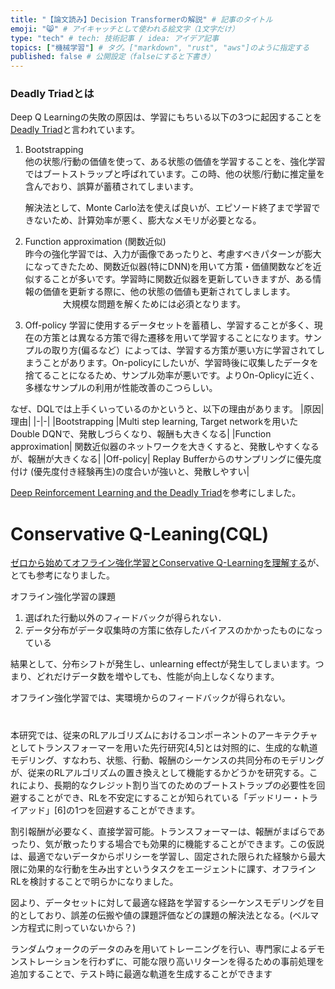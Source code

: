 ```yaml
---
title: "【論文読み】Decision Transformerの解説" # 記事のタイトル
emoji: "😸" # アイキャッチとして使われる絵文字（1文字だけ）
type: "tech" # tech: 技術記事 / idea: アイデア記事
topics: ["機械学習"] # タグ。["markdown", "rust", "aws"]のように指定する
published: false # 公開設定（falseにすると下書き）
---
```


### Deadly Triadとは  

Deep Q Learningの失敗の原因は、学習にもちいる以下の3つに起因することを[Deadly Triad](https://arxiv.org/abs/1812.02648)と言われています。

1. Bootstrapping  
   他の状態/行動の価値を使って、ある状態の価値を学習することを、強化学習ではブートストラップと呼ばれています。この時、他の状態/行動に推定量を含んでおり、誤算が蓄積されてしまいます。

   解決法として、Monte Carlo法を使えば良いが、エピソード終了まで学習できないため、計算効率が悪く、膨大なメモリが必要となる。

2. Function approximation (関数近似)  
   昨今の強化学習では、入力が画像であったりと、考慮すべきパターンが膨大になってきたため、関数近似器(特にDNN)を用いて方策・価値関数などを近似することが多いです。学習時に関数近似器を更新していきますが、ある情報の価値を更新する際に、他の状態の価値も更新されてしまします。
　　
　　大規模な問題を解くためには必須となります。

3. Off-policy
   学習に使用するデータセットを蓄積し、学習することが多く、現在の方策とは異なる方策で得た遷移を用いて学習することになります。サンプルの取り方(偏るなど）によっては、学習する方策が悪い方に学習されてしまうことがあります。On-policyにしたいが、学習時後に収集したデータを捨てることになるため、サンプル効率が悪いです。よりOn-Oplicyに近く、多様なサンプルの利用が性能改善のこつらしい。

なぜ、DQLでは上手くいっているのかというと、以下の理由があります。
|原因|　理由|
|-|-|
|Bootstrapping |Multi step learning, Target networkを用いたDouble DQNで、発散しづらくなり、報酬も大きくなる|
|Function approximation| 関数近似器のネットワークを大きくすると、発散しやすくなるが、報酬が大きくなる|
|Off-policy| Replay Bufferからのサンプリングに優先度付け (優先度付き経験再生)の度合いが強いと、発散しやすい|




[Deep Reinforcement Learning and the Deadly Triad](https://arxiv.org/abs/1812.02648)を参考にしました。

# Conservative Q-Leaning(CQL)

[ゼロから始めてオフライン強化学習とConservative Q-Learningを理解する](https://qiita.com/aiueola/items/90f635200d808f904daf)が、とても参考になりました。

オフライン強化学習の課題  
1. 選ばれた行動以外のフィードバックが得られない．
2. データ分布がデータ収集時の方策に依存したバイアスのかかったものになっている

結果として、分布シフトが発生し、unlearning effectが発生してしまいます。つまり、どれだけデータ数を増やしても、性能が向上しなくなります。

オフライン強化学習では、実環境からのフィードバックが得られない。


# 

本研究では、従来のRLアルゴリズムにおけるコンポーネントのアーキテクチャとしてトランスフォーマーを用いた先行研究[4,5]とは対照的に、生成的な軌道モデリング、すなわち、状態、行動、報酬のシーケンスの共同分布のモデリングが、従来のRLアルゴリズムの置き換えとして機能するかどうかを研究する。これにより、長期的なクレジット割り当てのためのブートストラップの必要性を回避することができ、RLを不安定にすることが知られている「デッドリー・トライアッド」[6]の1つを回避することができます。

割引報酬が必要なく、直接学習可能。トランスフォーマーは、報酬がまばらであったり、気が散ったりする場合でも効果的に機能することができます。この仮説は、最適でないデータからポリシーを学習し、固定された限られた経験から最大限に効果的な行動を生み出すというタスクをエージェントに課す、オフラインRLを検討することで明らかになりました。

図より、データセットに対して最適な経路を学習するシーケンスモデリングを目的としており、誤差の伝搬や値の課題評価などの課題の解決法となる。(ベルマン方程式に則っていないから？)

ランダムウォークのデータのみを用いてトレーニングを行い、専門家によるデモンストレーションを行わずに、可能な限り高いリターンを得るための事前処理を追加することで、テスト時に最適な軌道を生成することができます
